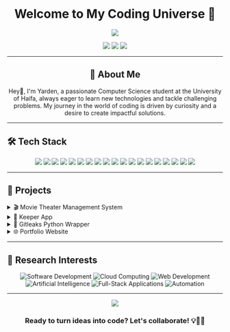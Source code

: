 <h1 align="center">Welcome to My Coding Universe 🚀</h1>

<p align="center">
  <img src="https://readme-typing-svg.herokuapp.com/?lines=Computer+Science+Student;Full-Stack+Developer;Always+learning+new+things&font=Fira%20Code&center=true&width=380&height=50">
</p>

<p align="center">
  <a href="mailto:yardenitzky@gmail.com"><img src="https://img.shields.io/badge/Email-D14836?style=for-the-badge&logo=gmail&logoColor=white"></a>
  <a href="https://www.linkedin.com/in/yardenitzhaky"><img src="https://img.shields.io/badge/LinkedIn-0077B5?style=for-the-badge&logo=linkedin&logoColor=white"></a>
  <a href="https://yardenitzhaky.github.io/Portfolio/"><img src="https://img.shields.io/badge/Portfolio-4285F4?style=for-the-badge&logo=google-chrome&logoColor=white"></a>
</p>

---
<div align="center">
  
## 🧠 About Me


Hey👋, I'm Yarden, a passionate Computer Science student at the University of Haifa, always eager to learn new technologies and tackle challenging problems. My journey in the world of coding is driven by curiosity and a desire to create impactful solutions.
  
</div>

---

## 🛠️ Tech Stack

<p align="center">
  <img src="https://img.shields.io/badge/C-A8B9CC?style=for-the-badge&logo=c&logoColor=white">
  <img src="https://img.shields.io/badge/C++-00599C?style=for-the-badge&logo=c%2B%2B&logoColor=white">
  <img src="https://img.shields.io/badge/Python-3776AB?style=for-the-badge&logo=python&logoColor=white">
  <img src="https://img.shields.io/badge/Java-007396?style=for-the-badge&logo=java&logoColor=white">
  <img src="https://img.shields.io/badge/JavaScript-F7DF1E?style=for-the-badge&logo=javascript&logoColor=black">
  <img src="https://img.shields.io/badge/React-61DAFB?style=for-the-badge&logo=react&logoColor=black">
  <img src="https://img.shields.io/badge/Node.js-339933?style=for-the-badge&logo=node.js&logoColor=white">
  <img src="https://img.shields.io/badge/Express.js-000000?style=for-the-badge&logo=express&logoColor=white">
  <img src="https://img.shields.io/badge/Flask-000000?style=for-the-badge&logo=flask&logoColor=white">
  <img src="https://img.shields.io/badge/Linux-FCC624?style=for-the-badge&logo=linux&logoColor=black">
  <img src="https://img.shields.io/badge/Bash%20Scripting-4EAA25?style=for-the-badge&logo=gnubash&logoColor=white">
  <img src="https://img.shields.io/badge/MySQL-4479A1?style=for-the-badge&logo=mysql&logoColor=white">
  <img src="https://img.shields.io/badge/PostgreSQL-4169E1?style=for-the-badge&logo=postgresql&logoColor=white">
  <img src="https://img.shields.io/badge/MongoDB-47A248?style=for-the-badge&logo=mongodb&logoColor=white">
  <img src="https://img.shields.io/badge/AWS-232F3E?style=for-the-badge&logo=amazon-aws&logoColor=white">
  <img src="https://img.shields.io/badge/Azure-0089D6?style=for-the-badge&logo=microsoft-azure&logoColor=white">
  <img src="https://img.shields.io/badge/Docker-2496ED?style=for-the-badge&logo=docker&logoColor=white">
  <img src="https://img.shields.io/badge/Kubernetes-326CE5?style=for-the-badge&logo=kubernetes&logoColor=white">
  <img src="https://img.shields.io/badge/Cloud-Computing-0C2D72?style=for-the-badge&logo=cloud&logoColor=white">
</p>

---

## 🚀 Projects

<details>
<summary>🎬 Movie Theater Management System</summary>

A comprehensive JavaFX application for managing movie theaters.

- **Tech Stack:** Java, JavaFX, OCSF, MySQL
- **Features:** 
  - Client-server communication
  - Database management with ORM
  - User-friendly GUI
- **[View repository](https://github.com/danielbob32/TheaterManager)**
</details>

<details>
<summary>📝 Keeper App</summary>
  
A full-stack note-taking application inspired by Google Keep.
- **Tech Stack:** React.js, Node.js, Express, PostgreSQL, Passport.js
- **Features:** 
  - User authentication (local and Google OAuth)
  - machine learning note categorization model for auto detection of categories to users.
  - Email verification and password reset functionality
- **[View Website](https://keeper-frontend-36zj.onrender.com)**
- **[View repository](https://github.com/yardenitzhaky/keeper)**
</details>



<details>
<summary>🔐 Gitleaks Python Wrapper</summary>

A Python-based wrapper for the Gitleaks secret detection tool, leveraging Docker for consistent environments.

- **Tech Stack:** Python, Docker, Pydantic, Gitleaks
- **Features:** 
  - JSON-formatted findings
  - Dockerized for portability
  - Command-line support with error codes
- **[View repository](https://github.com/yardenitzhaky/Leaks_Finder)**
</details>

<details>
<summary>🌐 Portfolio Website</summary>

A responsive personal portfolio showcasing my projects and skills.

- **Tech Stack:** HTML5, CSS3, JavaScript.
- **Features:** 
  - Responsive design
  - Dynamic content loading
  - **[View Website](https://yardenitzhaky.github.io/Portfolio/)**
  - **[View repository](https://github.com/yardenitzhaky/Portfolio)**

</details>

---

## 🔬 Research Interests

<p align="center">
  <img src="https://img.shields.io/badge/Software%20Development-007ACC?style=for-the-badge&logo=visual-studio-code&logoColor=white" alt="Software Development">
  <img src="https://img.shields.io/badge/Cloud%20Computing-4285F4?style=for-the-badge&logo=google-cloud&logoColor=white" alt="Cloud Computing">
  <img src="https://img.shields.io/badge/Web%20Development-4285F4?style=for-the-badge&logo=html5&logoColor=white" alt="Web Development">
  <img src="https://img.shields.io/badge/Artificial%20Intelligence-FF6F00?style=for-the-badge&logo=openai&logoColor=white" alt="Artificial Intelligence">
  <img src="https://img.shields.io/badge/Full--Stack%20Applications-009688?style=for-the-badge&logo=javascript&logoColor=white" alt="Full-Stack Applications">
  <img src="https://img.shields.io/badge/Automation-FF6F00?style=for-the-badge&logo=python&logoColor=white" alt="Automation">
</p>

---

<p align="center">
  <img src="https://komarev.com/ghpvc/?username=yardenitzhaky&color=blueviolet&style=flat-square&label=Profile+Views">
</p>

<h3 align="center">Ready to turn ideas into code? Let's collaborate! 💡👨‍💻</h3>
